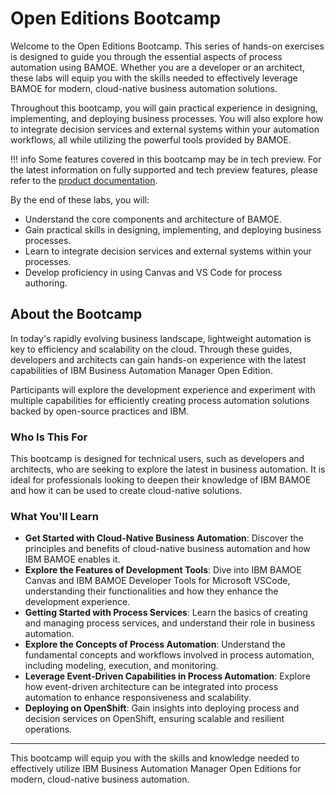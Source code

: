 # Open Editions Bootcamp

Welcome to the Open Editions Bootcamp. This series of hands-on exercises is designed to guide you through the essential aspects of process automation using BAMOE. Whether you are a developer or an architect, these labs will equip you with the skills needed to effectively leverage BAMOE for modern, cloud-native business automation solutions.

Throughout this bootcamp, you will gain practical experience in designing, implementing, and deploying business processes. You will also explore how to integrate decision services and external systems within your automation workflows, all while utilizing the powerful tools provided by BAMOE.

!!! info
    Some features covered in this bootcamp may be in tech preview. For the latest information on fully supported and tech preview features, please refer to the [product documentation](https://www.ibm.com/docs/en/ibamoe/9.1.x?topic=technology-preview-developing-process-services).


By the end of these labs, you will:

- Understand the core components and architecture of BAMOE.
- Gain practical skills in designing, implementing, and deploying business processes.
- Learn to integrate decision services and external systems within your processes.
- Develop proficiency in using Canvas and VS Code for process authoring.

## About the Bootcamp

In today's rapidly evolving business landscape, lightweight automation is key to efficiency and scalability on the cloud. Through these guides, developers and architects can gain hands-on experience with the latest capabilities of IBM Business Automation Manager Open Edition.

Participants will explore the development experience and experiment with multiple capabilities for efficiently creating process automation solutions backed by open-source practices and IBM.

### Who Is This For

This bootcamp is designed for technical users, such as developers and architects, who are seeking to explore the latest in business automation. It is ideal for professionals looking to deepen their knowledge of IBM BAMOE and how it can be used to create cloud-native solutions.

### What You'll Learn

- **Get Started with Cloud-Native Business Automation**: Discover the principles and benefits of cloud-native business automation and how IBM BAMOE enables it.
- **Explore the Features of Development Tools**: Dive into IBM BAMOE Canvas and IBM BAMOE Developer Tools for Microsoft VSCode, understanding their functionalities and how they enhance the development experience.
- **Getting Started with Process Services**: Learn the basics of creating and managing process services, and understand their role in business automation.
- **Explore the Concepts of Process Automation**: Understand the fundamental concepts and workflows involved in process automation, including modeling, execution, and monitoring.
- **Leverage Event-Driven Capabilities in Process Automation**: Explore how event-driven architecture can be integrated into process automation to enhance responsiveness and scalability.
- **Deploying on OpenShift**: Gain insights into deploying process and decision services on OpenShift, ensuring scalable and resilient operations.

---

This bootcamp will equip you with the skills and knowledge needed to effectively utilize IBM Business Automation Manager Open Editions for modern, cloud-native business automation.